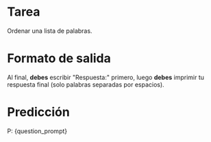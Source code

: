 # Tarea
Ordenar una lista de palabras.

# Formato de salida
Al final, **debes** escribir "Respuesta:" primero, luego **debes** imprimir tu respuesta final (solo palabras separadas por espacios).

# Predicción
P: {question_prompt}